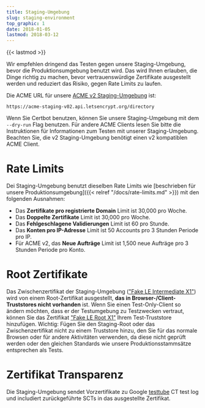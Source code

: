 ```yaml
---
title: Staging-Umgebung
slug: staging-environment
top_graphic: 1
date: 2018-01-05
lastmod: 2018-03-12
---
```


{{< lastmod >}}

Wir empfehlen dringend das Testen gegen unsere Staging-Umgebung, bevor die Produktionsumgebung benutzt wird. Das wird Ihnen erlauben, die Dinge richtig zu machen, bevor vertrauenswürdige Zertifikate ausgestellt werden und reduziert das Risiko, gegen Rate Limits zu laufen.

Die ACME URL für unsere [ACME v2 Staging-Umgebung](https://community.letsencrypt.org/t/staging-endpoint-for-acme-v2/49605) ist:

`https://acme-staging-v02.api.letsencrypt.org/directory`

Wenn Sie Certbot benutzen, können Sie unsere Staging-Umgebung mit dem `--dry-run` Flag benutzen. Für andere ACME Clients lesen Sie bitte die Instruktionen für Informationen zum Testen mit unserer Staging-Umgebung. Beachten Sie, die v2 Staging-Umgebung benötigt einen v2 kompatiblen ACME Client.

# Rate Limits

Dei Staging-Umgebung benutzt dieselben Rate Limits wie [beschrieben für unsere Produktionsumgebung]({{< relref "/docs/rate-limits.md" >}}) mit den folgenden Ausnahmen:

* Das **Zertifikate pro registrierte Domain** Limit ist 30,000 pro Woche.
* Das **Doppelte Zertifikate** Limit ist 30,000 pro Woche.
* Das **Fehlgeschlagene Validierungen** Limit ist 60 pro Stunde.
* Das **Konten pro IP-Adresse** Limit ist 50 Accounts pro 3 Stunden Periode pro IP.
* Für ACME v2, das **Neue Aufträge** Limit ist 1,500 neue Aufträge pro 3 Stunden Periode pro Konto.

# Root Zertifikate

Das Zwischenzertifikat der Staging-Umgebung (["Fake LE Intermediate X1"](/certs/fakeleintermediatex1.pem)) wird von einem Root-Zertifikat ausgestellt, **das in Browser-/Client-Truststores nicht vorhanden** ist. Wenn Sie einen Test-Only-Client so ändern möchten, dass er der Testumgebung zu Testzwecken vertraut, können Sie das Zertifikat ["Fake LE Root X1"](/certs/fakelerootx1.pem) Ihrem Test-Truststore hinzufügen. Wichtig: Fügen Sie den Staging-Root oder das Zwischenzertifikat nicht zu einem Truststore hinzu, den Sie für das normale Browsen oder für andere Aktivitäten verwenden, da diese nicht geprüft werden oder den gleichen Standards wie unsere Produktionsstammsätze entsprechen als Tests.

# Zertifikat Transparenz

Die Staging-Umgebung sendet Vorzertifikate zu Google [testtube](http://www.certificate-transparency.org/known-logs#TOC-Test-Logs) CT test log und includiert zurückgeführte SCTs in das ausgestellte Zertifikat.
